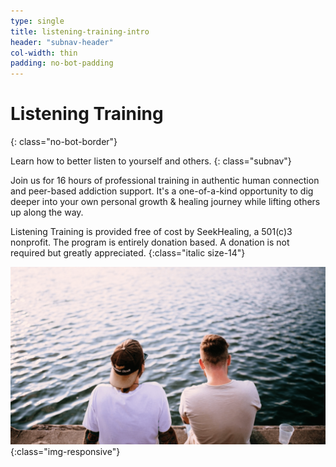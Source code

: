 ```yaml
---
type: single
title: listening-training-intro
header: "subnav-header"
col-width: thin
padding: no-bot-padding
---
```


# <span class="emphasized-header">Listening Training</span>
{: class="no-bot-border"}

Learn how to better listen to yourself and others.
{: class="subnav"}

Join us for 16 hours of professional training in authentic human connection and peer-based addiction support. It's a one-of-a-kind opportunity to dig deeper into your own personal growth &amp; healing journey while lifting others up along the way.

Listening Training is provided free of cost by SeekHealing, a 501(c)3 nonprofit. The program is entirely donation based. A donation is not required but greatly appreciated.
{:class="italic size-14"}

![Authentic human connection and peer-based addiction support](/assets/images/training-support.png){:class="img-responsive"}